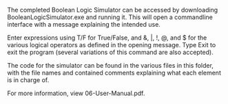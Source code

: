 The completed Boolean Logic Simulator can be accessed by downloading BooleanLogicSimulator.exe and running it. This will open a commandline interface with a message explaining the intended use.

Enter expressions using T/F for True/False, and &, |, !, @, and $ for the various logical operators as defined in the opening message. Type Exit to exit the program (several variations of this command are also accepted).

The code for the simulator can be found in the various files in this folder, with the file names and contained comments explaining what each element is in charge of.

For more information, view 06-User-Manual.pdf.

